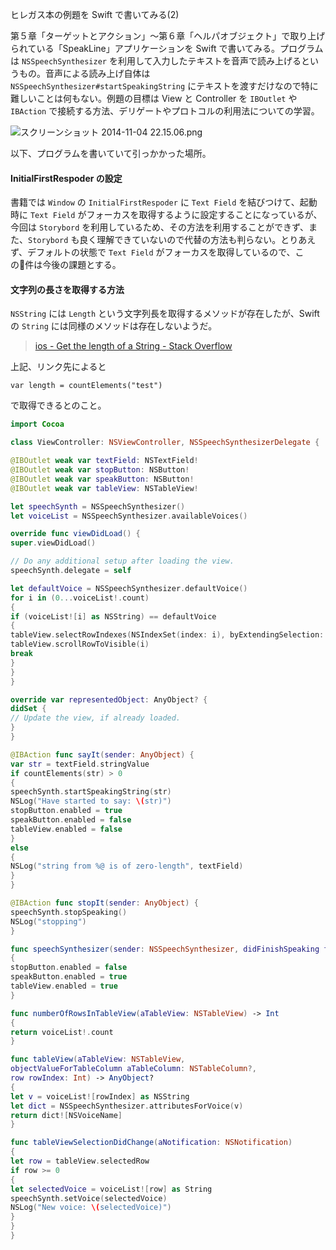 ヒレガス本の例題を Swift で書いてみる(2)

第５章「ターゲットとアクション」〜第６章「ヘルパオブジェクト」で取り上げられている「SpeakLine」アプリケーションを Swift で書いてみる。プログラムは `NSSpeechSynthesizer` を利用して入力したテキストを音声で読み上げるというもの。音声による読み上げ自体は `NSSpeechSynthesizer#startSpeakingString` にテキストを渡すだけなので特に難しいことは何もない。例題の目標は View と Controller を `IBOutlet` や `IBAction` で接続する方法、デリゲートやプロトコルの利用法についての学習。

![スクリーンショット 2014-11-04 22.15.06.png](https://qiita-image-store.s3.amazonaws.com/0/31482/22a0407e-1e32-5369-dcf7-19c993a01caf.png "スクリーンショット 2014-11-04 22.15.06.png")

以下、プログラムを書いていて引っかかった場所。

#### InitialFirstRespoder の設定  

書籍では `Window` の `InitialFirstRespoder` に `Text Field` を結びつけて、起動時に `Text Field` がフォーカスを取得するように設定することになっているが、今回は `Storybord` を利用しているため、その方法を利用することができず、また、`Storybord` も良く理解できていないので代替の方法も判らない。とりあえず、デフォルトの状態で `Text Field` がフォーカスを取得しているので、この件は今後の課題とする。

#### 文字列の長さを取得する方法

`NSString` には `Length` という文字列長を取得するメソッドが存在したが、Swift の `String` には同様のメソッドは存在しないようだ。

> [ios - Get the length of a String - Stack Overflow](http://stackoverflow.com/questions/24037711/get-the-length-of-a-string)    

上記、リンク先によると

```swift:sample
var length = countElements("test")
```

で取得できるとのこと。


```swift:ViewController.swift
import Cocoa

class ViewController: NSViewController, NSSpeechSynthesizerDelegate {

@IBOutlet weak var textField: NSTextField!
@IBOutlet weak var stopButton: NSButton!
@IBOutlet weak var speakButton: NSButton!
@IBOutlet weak var tableView: NSTableView!

let speechSynth = NSSpeechSynthesizer()
let voiceList = NSSpeechSynthesizer.availableVoices()

override func viewDidLoad() {
super.viewDidLoad()

// Do any additional setup after loading the view.
speechSynth.delegate = self

let defaultVoice = NSSpeechSynthesizer.defaultVoice()
for i in (0...voiceList!.count)
{
if (voiceList![i] as NSString) == defaultVoice
{
tableView.selectRowIndexes(NSIndexSet(index: i), byExtendingSelection: false)
tableView.scrollRowToVisible(i)
break
}
}
}

override var representedObject: AnyObject? {
didSet {
// Update the view, if already loaded.
}
}

@IBAction func sayIt(sender: AnyObject) {
var str = textField.stringValue
if countElements(str) > 0
{
speechSynth.startSpeakingString(str)
NSLog("Have started to say: \(str)")
stopButton.enabled = true
speakButton.enabled = false
tableView.enabled = false
}
else
{
NSLog("string from %@ is of zero-length", textField)
}
}

@IBAction func stopIt(sender: AnyObject) {
speechSynth.stopSpeaking()
NSLog("stopping")
}

func speechSynthesizer(sender: NSSpeechSynthesizer, didFinishSpeaking finishedSpeaking: Bool)
{
stopButton.enabled = false
speakButton.enabled = true
tableView.enabled = true
}

func numberOfRowsInTableView(aTableView: NSTableView) -> Int
{
return voiceList!.count
}

func tableView(aTableView: NSTableView,
objectValueForTableColumn aTableColumn: NSTableColumn?,
row rowIndex: Int) -> AnyObject?
{
let v = voiceList![rowIndex] as NSString
let dict = NSSpeechSynthesizer.attributesForVoice(v)
return dict![NSVoiceName]
}

func tableViewSelectionDidChange(aNotification: NSNotification)
{
let row = tableView.selectedRow
if row >= 0
{
let selectedVoice = voiceList![row] as String
speechSynth.setVoice(selectedVoice)
NSLog("New voice: \(selectedVoice)")
}
}
}

```